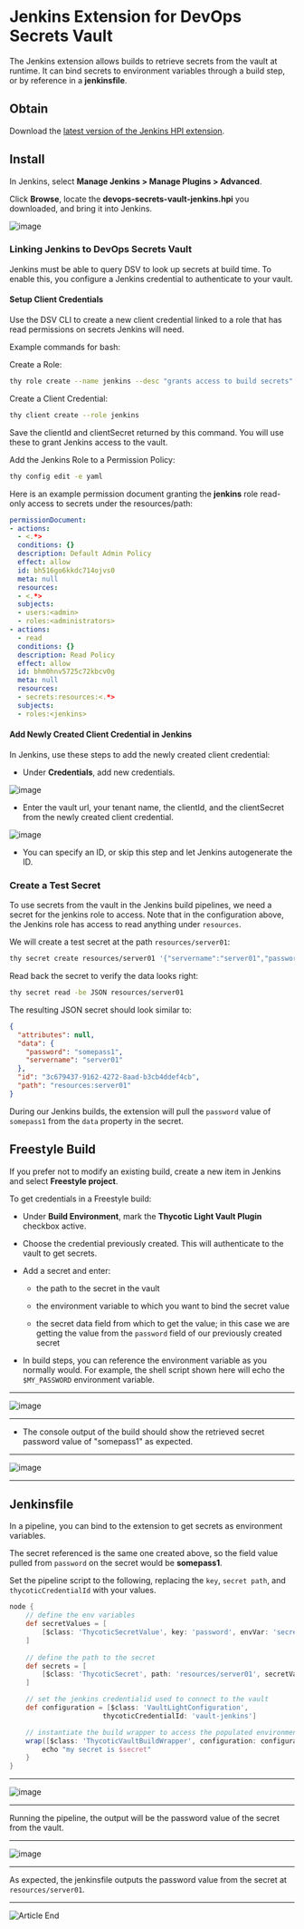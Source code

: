 ﻿[title]: # (Jenkins)
[tags]: # (DevOps Secrets Vault,DSV,)
[priority]: # (100000)

# Jenkins Extension for DevOps Secrets Vault 

The Jenkins extension allows builds to retrieve secrets from the vault at runtime. It can bind secrets to environment variables through a build step, or by reference in a **jenkinsfile**.

## Obtain

Download the [latest version of the Jenkins HPI extension](https://dsv.thycotic.com/downloads/jenkins/devops-secrets-vault-jenkins.hpi).

## Install

In Jenkins, select **Manage Jenkins > Manage Plugins > Advanced**.

Click **Browse**, locate the **devops-secrets-vault-jenkins.hpi** you downloaded, and bring it into Jenkins.

![image](jenkins-upload.png)

### Linking Jenkins to DevOps Secrets Vault

Jenkins must be able to query DSV to look up secrets at build time. To enable this,  you configure a Jenkins credential to authenticate to your vault.

#### Setup Client Credentials

Use the DSV CLI to create a new client credential linked to a role that has read permissions on secrets Jenkins will need. 

Example commands for bash:

Create a Role:  

```bash
thy role create --name jenkins --desc "grants access to build secrets"
```

Create a Client Credential:  

```bash
thy client create --role jenkins
```

Save the clientId and clientSecret returned by this command. You will use these to grant Jenkins access to the vault.

Add the Jenkins Role to a Permission Policy:  

```bash
thy config edit -e yaml
```

Here is an example permission document granting the **jenkins** role read-only access to secrets under the resources/path:

```yaml
permissionDocument:
- actions:
  - <.*>
  conditions: {}
  description: Default Admin Policy
  effect: allow
  id: bh516go6kkdc714ojvs0
  meta: null
  resources:
  - <.*>
  subjects:
  - users:<admin>
  - roles:<administrators>
- actions:
  - read
  conditions: {}
  description: Read Policy
  effect: allow
  id: bhm0hnv5725c72kbcv0g
  meta: null
  resources:
  - secrets:resources:<.*>
  subjects:
  - roles:<jenkins>
```

#### Add Newly Created Client Credential in Jenkins

In Jenkins, use these steps to add the newly created client credential:

* Under **Credentials**, add new credentials.

![image](jenkins-add-credential.png)

* Enter the vault url, your tenant name, the clientId, and the clientSecret from the newly created client credential.

![image](jenkins-add-vault-credential.png)

* You can specify an ID, or skip this step and let Jenkins autogenerate the ID.

### Create a Test Secret

To use secrets from the vault in the Jenkins build pipelines, we need a secret for the jenkins role to access. Note that in the configuration above, the Jenkins role has access to read anything under `resources`. 

We will create a test secret at the path `resources/server01`:

```bash
thy secret create resources/server01 '{"servername":"server01","password":"somepass1"}'
```

Read back the secret to verify the data looks right:

```bash
thy secret read -be JSON resources/server01
```

The resulting JSON secret should look similar to:

```json
{
  "attributes": null,
  "data": {
    "password": "somepass1",
    "servername": "server01"
  },
  "id": "3c679437-9162-4272-8aad-b3cb4ddef4cb",
  "path": "resources:server01"
}
```

During our Jenkins builds, the extension will pull the `password` value of `somepass1` from the `data` property in the secret.

## Freestyle Build

If you prefer not to modify an existing build, create a new item in Jenkins and select **Freestyle project**.

To get credentials in a Freestyle build:

* Under **Build Environment**, mark the **Thycotic Light Vault Plugin** checkbox active.

* Choose the credential previously created. This will authenticate to the vault to get secrets.

* Add a secret and enter:

  * the path to the secret in the vault

  * the environment variable to which you want to bind the secret value

  * the secret data field from which to get the value; in this case we are getting the value from 
    the `password` field of our previously created secret

* In build steps, you can reference the environment variable as you normally would. For example, the shell script shown here will echo the `$MY_PASSWORD` environment variable.
  
---
  
![image](jenkins-build-step.png)
  
---
  
* The console output of the build should show the retrieved secret password value of "somepass1" as expected.
  
---
  
![image](jenkins-build-output.png)
  
---
  
## Jenkinsfile

In a pipeline, you can bind to the extension to get secrets as environment variables.

The secret referenced is the same one created above, so the field value pulled from `password` on the secret would be **somepass1**. 

Set the pipeline script to the following, replacing the `key`, `secret path`, and `thycoticCredentialId` with your values.

```groovy
node {
    // define the env variables
    def secretValues = [
        [$class: 'ThycoticSecretValue', key: 'password', envVar: 'secret']
    ]
    
    // define the path to the secret
    def secrets = [
        [$class: 'ThycoticSecret', path: 'resources/server01', secretValues: secretValues]
    ]

    // set the jenkins credentialid used to connect to the vault
    def configuration = [$class: 'VaultLightConfiguration',
                       thycoticCredentialId: 'vault-jenkins']

    // instantiate the build wrapper to access the populated environment variables
    wrap([$class: 'ThycoticVaultBuildWrapper', configuration: configuration, thycoticVaultSecrets: secrets]) {
        echo "my secret is $secret"
    }
}
```
  
---
  
![image](jenkins-pipeline.png)
  
---
  
Running the pipeline, the output will be the password value of the secret from the vault.
  
---
  
![image](jenkins-pipeline-output.png)
  
---
  
As expected, the jenkinsfile outputs the password value from the secret at `resources/server01`.



  

  

______  

![Article End](dsv-bug.png)
